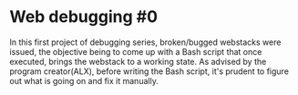 # Web debugging #0
In this first project of debugging series, broken/bugged webstacks were issued, the objective being to come up with a Bash script that once executed, brings the webstack to a working state. As advised by the program creator(ALX), before writing the Bash script, it's prudent to figure out what is going on and fix it manually.
